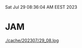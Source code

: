 Sat Jul 29 08:36:04 AM EEST 2023
# JAM
<a href='./cache/202307/29_08.log'>./cache/202307/29_08.log</a>
